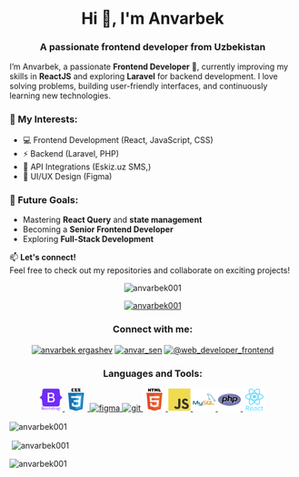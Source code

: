### <h1 align="center">Hi 👋, I'm Anvarbek</h1>
<h3 align="center">A passionate frontend developer from Uzbekistan</h3>

I’m Anvarbek, a passionate **Frontend Developer** 🚀, currently improving my skills in **ReactJS** and exploring **Laravel** for backend development. I love solving problems, building user-friendly interfaces, and continuously learning new technologies.

### 🌟 My Interests:
- 💻 Frontend Development (React, JavaScript, CSS)
- ⚡ Backend (Laravel, PHP)
- 📡 API Integrations (Eskiz.uz SMS,)
- 🎨 UI/UX Design (Figma)

### 🚀 Future Goals:
- Mastering **React Query** and **state management**
- Becoming a **Senior Frontend Developer**
- Exploring **Full-Stack Development** 

📫 **Let's connect!**  
Feel free to check out my repositories and collaborate on exciting projects!

<p align="center"> <img src="https://komarev.com/ghpvc/?username=anvarbek001&label=Profile%20views&color=0e75b6&style=flat" alt="anvarbek001" /> </p>

<p align="center"> <a href="https://github.com/ryo-ma/github-profile-trophy"><img src="https://github-profile-trophy.vercel.app/?username=anvarbek001" alt="anvarbek001" /></a> </p>

<h3 align="center">Connect with me:</h3>
<p align="center">
<a href="[https://linkedin.com/in/anvarbek ergashev](https://www.linkedin.com/in/anvarbek-ergashev-6b5619276/)" target="blank"><img align="center" src="https://raw.githubusercontent.com/rahuldkjain/github-profile-readme-generator/master/src/images/icons/Social/linked-in-alt.svg" alt="anvarbek ergashev" height="30" width="40" /></a>
<a href="https://instagram.com/anvar_sen" target="blank"><img align="center" src="https://raw.githubusercontent.com/rahuldkjain/github-profile-readme-generator/master/src/images/icons/Social/instagram.svg" alt="anvar_sen" height="30" width="40" /></a>
<a href="[https://www.youtube.com/c/@web_developer_frontend](https://www.youtube.com/@Web_developer_frontEnd)" target="blank"><img align="center" src="https://raw.githubusercontent.com/rahuldkjain/github-profile-readme-generator/master/src/images/icons/Social/youtube.svg" alt="@web_developer_frontend" height="30" width="40" /></a>
</p>

<h3 align="center">Languages and Tools:</h3>
<p align="center"> <a href="https://getbootstrap.com" target="_blank" rel="noreferrer"> <img src="https://raw.githubusercontent.com/devicons/devicon/master/icons/bootstrap/bootstrap-plain-wordmark.svg" alt="bootstrap" width="40" height="40"/> </a> <a href="https://www.w3schools.com/css/" target="_blank" rel="noreferrer"> <img src="https://raw.githubusercontent.com/devicons/devicon/master/icons/css3/css3-original-wordmark.svg" alt="css3" width="40" height="40"/> </a> <a href="https://www.figma.com/" target="_blank" rel="noreferrer"> <img src="https://www.vectorlogo.zone/logos/figma/figma-icon.svg" alt="figma" width="40" height="40"/> </a> <a href="https://git-scm.com/" target="_blank" rel="noreferrer"> <img src="https://www.vectorlogo.zone/logos/git-scm/git-scm-icon.svg" alt="git" width="40" height="40"/> </a> <a href="https://www.w3.org/html/" target="_blank" rel="noreferrer"> <img src="https://raw.githubusercontent.com/devicons/devicon/master/icons/html5/html5-original-wordmark.svg" alt="html5" width="40" height="40"/> </a> <a href="https://developer.mozilla.org/en-US/docs/Web/JavaScript" target="_blank" rel="noreferrer"> <img src="https://raw.githubusercontent.com/devicons/devicon/master/icons/javascript/javascript-original.svg" alt="javascript" width="40" height="40"/> </a> <a href="https://www.mysql.com/" target="_blank" rel="noreferrer"> <img src="https://raw.githubusercontent.com/devicons/devicon/master/icons/mysql/mysql-original-wordmark.svg" alt="mysql" width="40" height="40"/> </a> <a href="https://www.php.net" target="_blank" rel="noreferrer"> <img src="https://raw.githubusercontent.com/devicons/devicon/master/icons/php/php-original.svg" alt="php" width="40" height="40"/> </a> <a href="https://reactjs.org/" target="_blank" rel="noreferrer"> <img src="https://raw.githubusercontent.com/devicons/devicon/master/icons/react/react-original-wordmark.svg" alt="react" width="40" height="40"/> </a> </p>

<p><img align="center" width="30%" src="https://github-readme-stats.vercel.app/api/top-langs?username=anvarbek001&show_icons=true&locale=en&layout=compact" alt="anvarbek001" /></p>

<p>&nbsp;<img align="center" width="30%" src="https://github-readme-stats.vercel.app/api?username=anvarbek001&show_icons=true&locale=en" alt="anvarbek001" /></p>

<p><img align="center" width="30%" src="https://github-readme-streak-stats.herokuapp.com/?user=anvarbek001&" alt="anvarbek001" /></p>

